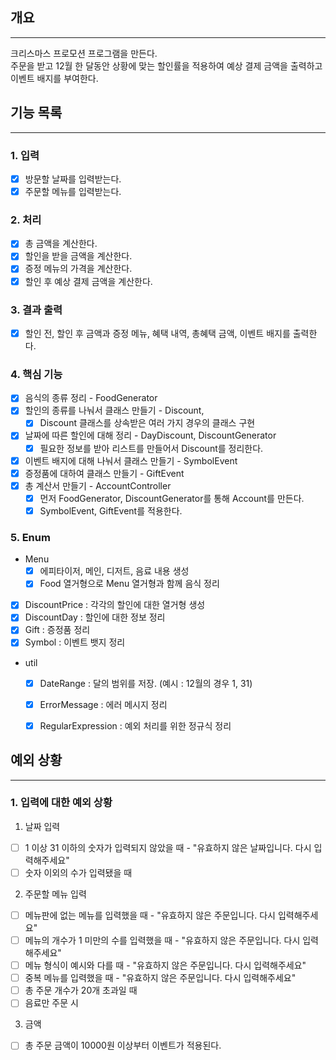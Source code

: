 개요
----------------
----------------
크리스마스 프로모션 프로그램을 만든다.<br>
주문을 받고 12월 한 달동안 상황에 맞는 할인률을 적용하여 예상 결제 금액을 출력하고 이벤트 배지를 부여한다.<br>

기능 목록
----------------
----------------
### 1. 입력
- [x] 방문할 날짜를 입력받는다.
- [x] 주문할 메뉴를 입력받는다.

### 2. 처리
- [x] 총 금액을 계산한다.
- [x] 할인을 받을 금액을 계산한다.
- [x] 증정 메뉴의 가격을 계산한다.
- [x] 할인 후 예상 결제 금액을 계산한다.

### 3. 결과 출력
- [x] 할인 전, 할인 후 금액과 증정 메뉴, 혜택 내역, 총혜택 금액, 이벤트 배지를 출력한다.

### 4. 핵심 기능
- [x] 음식의 종류 정리 - FoodGenerator
- [x] 할인의 종류를 나눠서 클래스 만들기 - Discount,
  - [x] Discount 클래스를 상속받은 여러 가지 경우의 클래스 구현
- [x] 날짜에 따른 할인에 대해 정리 - DayDiscount, DiscountGenerator
  - [x] 필요한 정보를 받아 리스트를 만들어서 Discount를 정리한다.
- [x] 이벤트 배지에 대해 나눠서 클래스 만들기 - SymbolEvent
- [x] 증정품에 대하여 클래스 만들기 - GiftEvent
- [x] 총 계산서 만들기 - AccountController
  - [x] 먼저 FoodGenerator, DiscountGenerator를 통해 Account를 만든다.
  - [x] SymbolEvent, GiftEvent를 적용한다.

### 5. Enum
- Menu
  - [x] 에피타이저, 메인, 디저트, 음료 내용 생성 
  - [x] Food 열거형으로 Menu 열거형과 함께 음식 정리
- [x] DiscountPrice : 각각의 할인에 대한 열거형 생성
- [x] DiscountDay : 할인에 대한 정보 정리
- [x] Gift : 증정품 정리
- [x] Symbol : 이벤트 뱃지 정리
- util
  - [x] DateRange : 달의 범위를 저장. (예시 : 12월의 경우 1, 31)
  - [x] ErrorMessage : 에러 메시지 정리
  - [x] RegularExpression : 예외 처리를 위한 정규식 정리


예외 상황
----------------
----------------
### 1. 입력에 대한 예외 상황
1. 날짜 입력
- [ ] 1 이상 31 이하의 숫자가 입력되지 않았을 때  - "유효하지 않은 날짜입니다. 다시 입력해주세요"
- [ ] 숫자 이외의 수가 입력됐을 때
2. 주문할 메뉴 입력
- [ ] 메뉴판에 없는 메뉴를 입력했을 때 - "유효하지 않은 주문입니다. 다시 입력해주세요"
- [ ] 메뉴의 개수가 1 미만의 수를 입력했을 때  - "유효하지 않은 주문입니다. 다시 입력해주세요"
- [ ] 메뉴 형식이 예시와 다를 때  - "유효하지 않은 주문입니다. 다시 입력해주세요"
- [ ] 중복 메뉴를 입력했을 때  - "유효하지 않은 주문입니다. 다시 입력해주세요"
- [ ] 총 주문 개수가 20개 초과일 때
- [ ] 음료만 주문 시
3. 금액
- [ ] 총 주문 금액이 10000원 이상부터 이벤트가 적용된다.
